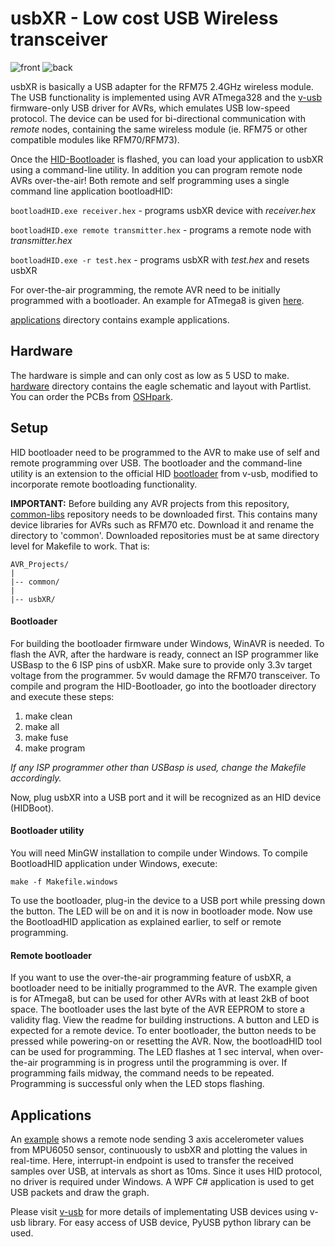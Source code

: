 usbXR - Low cost USB Wireless transceiver
=========================================

![front](https://github.com/visakhanc/usbXR/tree/master/pic/front-1.jpg) 
![back](https://github.com/visakhanc/usbXR/tree/master/pic/back-1.jpg)

usbXR is basically a USB adapter for the RFM75 2.4GHz wireless module. The USB functionality is implemented using AVR ATmega328 and the [v-usb](https://www.obdev.at/products/vusb/index.html) firmware-only USB driver for AVRs, which emulates USB low-speed protocol. The device can be used for bi-directional communication with *remote* nodes, containing the same wireless module (ie. RFM75 or other compatible modules like RFM70/RFM73).

Once the [HID-Bootloader](https://github.com/visakhanc/usbXR/tree/master/bootloader/HID-bootloader-mega328) is flashed, you can load your application to usbXR using a command-line utility. In addition you can program remote node AVRs over-the-air! Both remote and self programming uses a single command line application bootloadHID:

`bootloadHID.exe receiver.hex` - programs usbXR device with _receiver.hex_

`bootloadHID.exe remote transmitter.hex` - programs a remote node with _transmitter.hex_

`bootloadHID.exe -r test.hex` - programs usbXR with _test.hex_ and resets usbXR
	
For over-the-air programming, the remote AVR need to be initially programmed with a bootloader. An example for ATmega8 is given [here](https://github.com/visakhanc/usbXR/tree/master/bootloader/remote-bootloader-mega8).
	
[applications](https://github.com/visakhanc/usbXR/tree/master/applications) directory contains example applications.

 
Hardware
--------

The hardware is simple and can only cost as low as 5 USD to make. [hardware](https://github.com/visakhanc/usbXR/tree/master/hardware) directory contains the eagle schematic and layout with Partlist.
You can order the PCBs from [OSHpark](https://oshpark.com/shared_projects/8Y8Vg5b4).


Setup
-----

HID bootloader need to be programmed to the AVR to make use of self and remote programming over USB. The bootloader and the command-line utility is an extension to the official HID [bootloader](https://www.obdev.at/products/vusb/bootloadhid.html) from v-usb, modified to incorporate remote bootloading functionality. 

**IMPORTANT:** Before building any AVR projects from this repository, [common-libs](https://github.com/visakhanc/common_libs) repository needs to be downloaded first. This contains many device libraries for AVRs such as RFM70 etc. Download it and rename the directory to 'common'. Downloaded repositories must be at same directory level for Makefile to work. That is:

	AVR_Projects/
	|
	|-- common/
	|
	|-- usbXR/

	
#### Bootloader

For building the bootloader firmware under Windows, WinAVR is needed. To flash the AVR, after the hardware is ready, connect an ISP programmer like USBasp to the 6 ISP pins of usbXR. Make sure to provide only 3.3v target voltage from the programmer. 5v would damage the RFM70 transceiver. To compile and program the HID-Bootloader, go into the bootloader directory and execute these steps:

1. make clean
2. make all
3. make fuse
4. make program

*If any ISP programmer other than USBasp is used, change the Makefile accordingly.*

Now, plug usbXR into a USB port and it will be recognized as an HID device (HIDBoot).


#### Bootloader utility

You will need MinGW installation to compile under Windows. To compile BootloadHID application under Windows, execute:

	make -f Makefile.windows
	
To use the bootloader, plug-in the device to a USB port while pressing down the button. The LED will be on and it is now in bootloader mode. Now use the BootloadHID application as explained earlier, to self or remote programming.


#### Remote bootloader

If you want to use the over-the-air programming feature of usbXR, a bootloader need to be initially programmed to the AVR. The example given is for ATmega8, but can be used for other AVRs with at least 2kB of boot space. The bootloader uses the last byte of the AVR EEPROM to store a validity flag. View the readme for building instructions. A button and LED is expected for a remote device. To enter bootloader, the button needs to be pressed while powering-on or resetting the AVR. Now, the bootloadHID tool can be used for programming. The LED flashes at 1 sec interval, when over-the-air programming is in progress until the programming is over. If programming fails midway, the command needs to be repeated. Programming is successful only when the LED stops flashing.


Applications
------------

An [example](https://github.com/visakhanc/usbXR/tree/master/applications/SensorReceive) shows a remote node sending 3 axis accelerometer values from MPU6050 sensor, continuously to usbXR and plotting the values in real-time. Here, interrupt-in endpoint is used to transfer the received samples over USB, at intervals as short as 10ms. Since it uses HID protocol, no driver is required under Windows. A WPF C# application is used to get USB packets and draw the graph.

Please visit [v-usb](https://www.obdev.at/products/vusb/index.html) for more details of implementating USB devices using v-usb library. For easy access of USB device, PyUSB python library can be used.